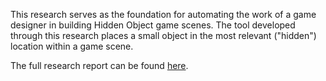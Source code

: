 This research serves as the foundation for automating the work of a game designer in building Hidden Object game scenes. The tool developed through this research places a small object in the most relevant ("hidden") location within a game scene.

The full research report can be found [here](https://www.linkedin.com/pulse/how-effectively-hide-object-background-aleksei-dolgikh/).
